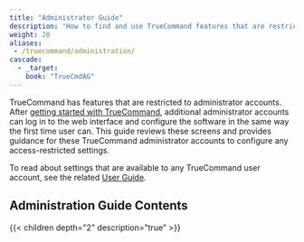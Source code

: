 ```yaml
---
title: "Administrator Guide"
description: "How to find and use TrueCommand features that are restricted to administrator accounts."
weight: 20
aliases: 
 - /truecommand/administration/
cascade:
  - _target:
    book: "TrueCmdAG"
---
```


TrueCommand has features that are restricted to administrator accounts.
After [getting started with TrueCommand](www.google.com), additional administrator accounts can log in to the web interface and configure the software in the same way the first time user can.
This guide reviews these screens and provides guidance for these TrueCommand administrator accounts to configure any access-restricted settings.

To read about settings that are available to any TrueCommand user account, see the related [User Guide](www.google.com).

## Administration Guide Contents

{{< children depth="2" description="true" >}}
